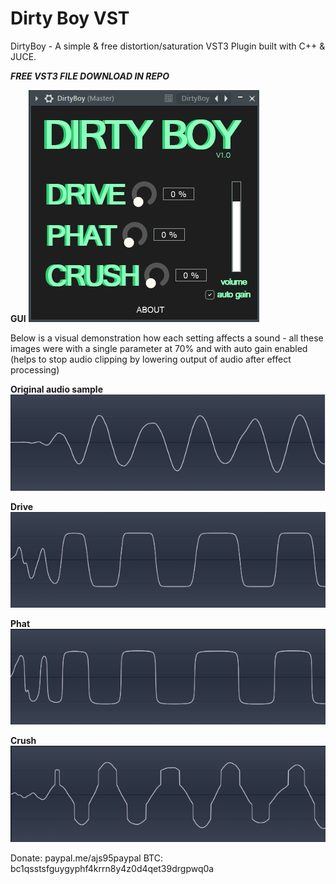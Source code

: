 # Dirty Boy VST
DirtyBoy -  A simple & free distortion/saturation VST3 Plugin built with C++ & JUCE.

***FREE VST3 FILE DOWNLOAD IN REPO***

**GUI**
![Alt text](Screenshots/GUI.png?raw=true "GUI")

Below is a visual demonstration how each setting affects a sound - all these images were with a single parameter at 70% and with auto gain enabled (helps to stop audio clipping by lowering output of audio after effect processing)

**Original audio sample**
![Alt text](Screenshots/original.png?raw=true "ORIGINAL")

**Drive**
![Alt text](Screenshots/drive.png?raw=true "DRIVE")

**Phat**
![Alt text](Screenshots/phat.png?raw=true "PHAT")

**Crush**
![Alt text](Screenshots/crush.png?raw=true "CRUSH")


Donate: paypal.me/ajs95paypal
BTC: bc1qsstsfguygyphf4krrn8y4z0d4qet39drgpwq0a   